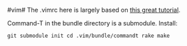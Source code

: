 #vim#
The .vimrc here is largely based on [this great tutorial](http://mislav.uniqpath.com/2011/12/vim-revisited/).

Command-T in the bundle directory is a submodule. Install:

  `git submodule init
  cd .vim/bundle/commandt
  rake make`
